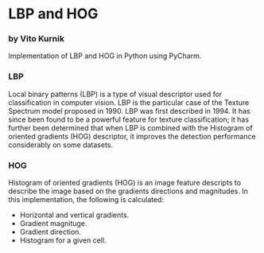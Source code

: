 # LBP and HOG
### by Vito Kurnik
Implementation of LBP and HOG in Python using PyCharm.
### LBP
Local binary patterns (LBP) is a type of visual descriptor used for classification in computer vision. LBP is the particular case of the Texture Spectrum model proposed in 1990. LBP was first described in 1994. It has since been found to be a powerful feature for texture classification; it has further been determined that when LBP is combined with the Histogram of oriented gradients (HOG) descriptor, it improves the detection performance considerably on some datasets.
### HOG
Histogram of oriented gradients (HOG) is an image feature descripts to describe the image based on the gradients directions and magnitudes. In this implementation, the following is calculated:
 - Horizontal and vertical gradients.
 - Gradient magnituge.
 - Gradient direction.
 - Histogram for a given cell.
